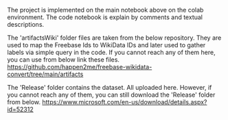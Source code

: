 The project is implemented on the main notebook above on the colab environment. The code notebook is explain by comments and textual descriptions. 

The 'artifactsWiki' folder files are taken from the below repository. They are used to map the Freebase Ids to WikiData IDs and later used to gather labels via simple query in the code. If you cannot reach any of them here, you can use from below link these files.
https://github.com/happen2me/freebase-wikidata-convert/tree/main/artifacts

The 'Release' folder contains the dataset. All uploaded here. However, if you cannot reach any of them, you can still download the 'Release' folder from below.
https://www.microsoft.com/en-us/download/details.aspx?id=52312

